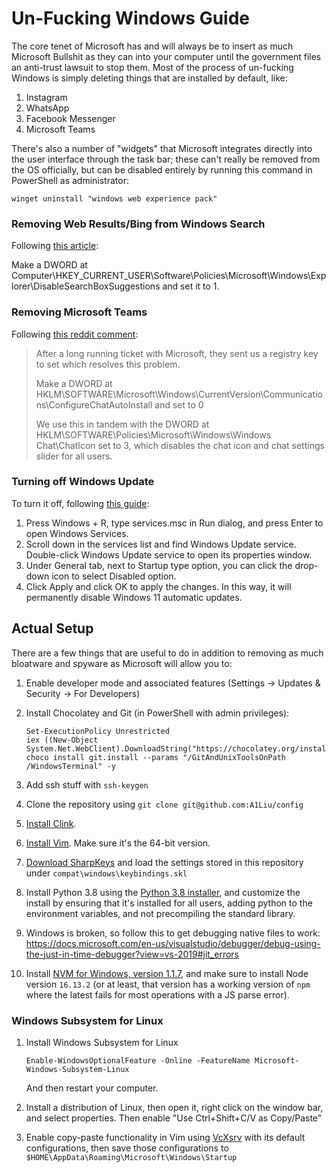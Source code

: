 # Un-Fucking Windows Guide
The core tenet of Microsoft has and will always be to insert as much Microsoft
Bullshit as they can into your computer until the government files an anti-trust
lawsuit to stop them. Most of the process of un-fucking Windows is simply deleting
things that are installed by default, like:

1. Instagram
2. WhatsApp
3. Facebook Messenger
4. Microsoft Teams

There's also a number of "widgets" that Microsoft integrates directly into the
user interface through the task bar; these can't really be removed from the OS
officially, but can be disabled entirely by running this command in PowerShell
as administrator:

```
winget uninstall "windows web experience pack"
```

### Removing Web Results/Bing from Windows Search
Following [this article](https://nerdschalk.com/how-to-disable-web-results-in-windows-11-start-or-search-menu/):

Make a DWORD at Computer\HKEY_CURRENT_USER\Software\Policies\Microsoft\Windows\Explorer\DisableSearchBoxSuggestions and set it to 1.

### Removing Microsoft Teams
Following [this reddit comment](https://www.reddit.com/r/sysadmin/comments/q771i4/comment/ho15fvm/?utm_source=share&utm_medium=web2x&context=3):

> After a long running ticket with Microsoft, they sent us a registry key to set which resolves this problem.
>
> Make a DWORD at HKLM\SOFTWARE\Microsoft\Windows\CurrentVersion\Communications\ConfigureChatAutoInstall and set to 0
>
> We use this in tandem with the DWORD at HKLM\SOFTWARE\Policies\Microsoft\Windows\Windows Chat\ChatIcon set to 3, which disables the chat icon and chat settings slider for all users.

### Turning off Windows Update
To turn it off, following [this guide](https://www.minitool.com/data-recovery/how-to-stop-windows-11-update.html):

1. Press Windows + R, type services.msc in Run dialog, and press Enter to open Windows Services.
2. Scroll down in the services list and find Windows Update service. Double-click Windows Update service to open its properties window.
3. Under General tab, next to Startup type option, you can click the drop-down icon to select Disabled option.
4. Click Apply and click OK to apply the changes. In this way, it will permanently disable Windows 11 automatic updates.


## Actual Setup
There are a few things that are useful to do in addition to removing
as much bloatware and spyware as Microsoft will allow you to:

1. Enable developer mode and associated features (Settings -&gt; Updates &amp; Security
   -&gt; For Developers)

2. Install Chocolatey and Git (in PowerShell with admin privileges):

   ```
   Set-ExecutionPolicy Unrestricted
   iex ((New-Object System.Net.WebClient).DownloadString("https://chocolatey.org/install.ps1"))
   choco install git.install --params "/GitAndUnixToolsOnPath /WindowsTerminal" -y
   ```

2. Add ssh stuff with `ssh-keygen`

3. Clone the repository using `git clone git@github.com:A1Liu/config`

4. [Install Clink](https://chrisant996.github.io/clink/).

4. [Install Vim](https://github.com/vim/vim-win32-installer/releases). Make sure
   it's the 64-bit version.

5. [Download SharpKeys](https://apps.microsoft.com/store/detail/XPFFCG7M673D4F) and load
   the settings stored in this repository under `compat\windows\keybindings.skl`

6. Install Python 3.8 using the [Python 3.8 installer](https://www.python.org/downloads/release/python-382/),
   and customize the install by ensuring that it's installed for all users, adding
   python to the environment variables, and not precompiling the standard library.

7. Windows is broken, so follow this to get debugging native files to work:
   https://docs.microsoft.com/en-us/visualstudio/debugger/debug-using-the-just-in-time-debugger?view=vs-2019#jit_errors

8. Install [NVM for Windows, version 1.1.7](https://github.com/coreybutler/nvm-windows/releases/tag/1.1.7), and make
   sure to install Node version `16.13.2` (or at least, that version has a working version of `npm` where the latest
   fails for most operations with a JS parse error).

### Windows Subsystem for Linux
1. Install Windows Subsystem for Linux

   ```
   Enable-WindowsOptionalFeature -Online -FeatureName Microsoft-Windows-Subsystem-Linux
   ```

   And then restart your computer.

2. Install a distribution of Linux, then open it, right click on the window bar,
   and select properties. Then enable "Use Ctrl+Shift+C/V as Copy/Paste"

3. Enable copy-paste functionality in Vim using
   [VcXsrv](https://sourceforge.net/projects/vcxsrv/) with its default configurations,
   then save those configurations to `$HOME\AppData\Roaming\Microsoft\Windows\Startup`
